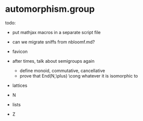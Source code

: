 # automorphism.group

todo:
- put mathjax macros in a separate script file
- can we migrate sniffs from nbloomf.md?
- favicon

- after times, talk about semigroups again
  - define monoid, commutative, cancellative
  - prove that End(N,\plus) \cong whatever it is isomorphic to
- lattices
- N
- lists
- Z
